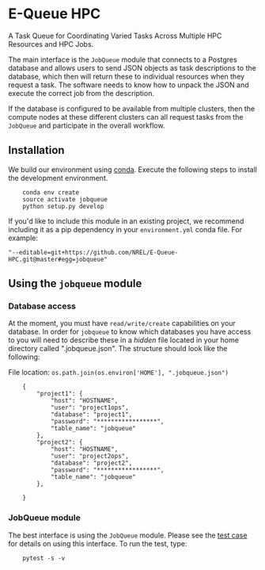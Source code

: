 # E-Queue HPC

A Task Queue for Coordinating Varied Tasks Across Multiple HPC Resources and HPC Jobs.

The main interface is the `JobQueue` module that connects to a Postgres database and allows users to send JSON objects as task descriptions to the database, which then will return these to individual resources when they request a task.  The software needs to know how to unpack the JSON and execute the correct job from the description.  

If the database is configured to be available from multiple clusters, then the compute nodes at these different clusters can all request tasks from the `JobQueue` and participate in the overall workflow.

## Installation

We build our environment using [conda](https://www.anaconda.com/).  Execute the following steps to install the development environment.

        conda env create
        source activate jobqueue
        python setup.py develop

If you'd like to include this module in an existing project, we recommend including it as a pip dependency in your `environment.yml` conda file.  For example:

    "--editable=git+https://github.com/NREL/E-Queue-HPC.git@master#egg=jobqueue"


## Using the `jobqueue` module

### Database access

At the moment, you must have `read/write/create` capabilities on your database.  In order for `jobqueue` to know which databases you have access to you will need to describe these in a *hidden* file located in your home directory called ".jobqueue.json". The structure should look like the following:

File location: `os.path.join(os.environ['HOME'], ".jobqueue.json")`

        {
            "project1": {
                "host": "HOSTNAME",
                "user": "project1ops",
                "database": "project1",
                "password": "*****************",
                "table_name": "jobqueue"
            },
            "project2": {
                "host": "HOSTNAME",
                "user": "project2ops",
                "database": "project2",
                "password": "*****************",
                "table_name": "jobqueue"
            },

        }

### JobQueue module

The best interface is using the `JobQueue` module.  Please see the [test case](test/job_queue_test.py) for details on using this interface.  To run the test, type:

        pytest -s -v 

